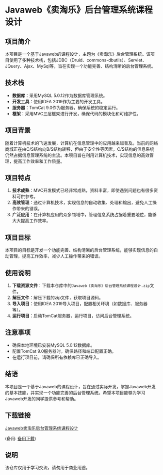 # Javaweb《卖淘乐》后台管理系统课程设计

## 项目简介

本项目是一个基于Javaweb的课程设计，主题为《卖淘乐》后台管理系统。该项目使用了多种技术栈，包括JDBC（Druid、commons-dbutils）、Servlet、JQuery、Ajax、MySql等，旨在实现一个功能完善、结构清晰的后台管理系统。

## 技术栈

- **数据库**：采用MySQL 5.0.12作为数据库管理系统。
- **开发工具**：使用IDEA 2019作为主要的开发工具。
- **服务器**：TomCat 9.0作为服务器，确保系统的稳定运行。
- **框架**：采用MVC三层框架进行开发，确保代码的模块化和可维护性。

## 项目背景

随着计算机技术的飞速发展，计算机在信息管理中的应用越来越普及。当前的网络商城正在由C/S结构向B/S结构转移，但由于安全性等因素，C/S结构的信息系统仍然占据信息管理系统的主流。本项目旨在利用计算机技术，实现信息的高效管理，提高工作效率和工作质量。

## 项目特点

1. **技术成熟**：MVC开发模式已经非常成熟，资料丰富，即使遇到问题也有很多资料可供参考。
2. **高效管理**：通过计算机技术，实现信息的自动收集、处理和输出，避免人工操作带来的错误。
3. **广泛应用**：在计算机应用的众多领域中，管理信息系统占据着重要地位，能够大大提高工作效率。

## 项目目标

本项目的目标是开发一个功能完善、结构清晰的后台管理系统，能够实现信息的自动管理，提高工作效率，减少人工操作带来的错误。

## 使用说明

1. **下载资源文件**：下载本仓库中的`Javaweb《卖淘乐》后台管理系统课程设计.zip`文件。
2. **解压文件**：解压下载的zip文件，获取项目源码。
3. **导入项目**：使用IDEA 2019导入项目，配置相关环境（如数据库、服务器等）。
4. **运行项目**：启动TomCat服务器，运行项目，访问后台管理系统。

## 注意事项

- 确保本地环境已安装MySQL 5.0.12数据库。
- 配置TomCat 9.0服务器时，确保路径和端口配置正确。
- 在运行项目前，请确保所有依赖库已正确导入。

## 结语

本项目是一个基于Javaweb的课程设计，旨在通过实际开发，掌握Javaweb开发的基本技能，并实现一个功能完善的后台管理系统。希望本项目能够为学习Javaweb开发的同学提供参考和帮助。

## 下载链接
[Javaweb卖淘乐后台管理系统课程设计](https://pan.quark.cn/s/dad94f0e73de) 

(备用: [备用下载](https://pan.baidu.com/s/19SJbxTVvvugrfyRNllCFJQ?pwd=1234))

## 说明

该仓库仅用于学习交流，请勿用于商业用途。
